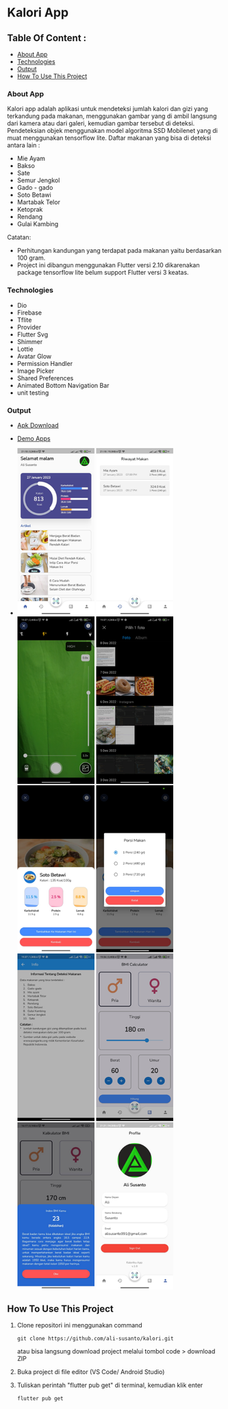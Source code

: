 # Kalori App
## Table Of Content :
* [About App](#about-app)
* [Technologies](#technologies)
* [Output](#output)
* [How To Use This Project](#how-to-use-this-project)

### About App
Kalori app adalah aplikasi untuk mendeteksi jumlah kalori dan gizi yang terkandung pada makanan, menggunakan gambar yang di ambil langsung dari kamera atau dari galeri, kemudian gambar tersebut di deteksi. Pendeteksian objek menggunakan model algoritma SSD Mobilenet yang di muat menggunakan tensorflow lite.
Daftar makanan yang bisa di deteksi antara lain :
- Mie Ayam
- Bakso
- Sate
- Semur Jengkol
- Gado - gado
- Soto Betawi
- Martabak Telor
- Ketoprak
- Rendang
- Gulai Kambing

 Catatan: 
 - Perhitungan kandungan yang terdapat pada makanan yaitu berdasarkan 100 gram.
 - Project ini dibangun menggunakan Flutter versi 2.10 dikarenakan package tensorflow lite belum support Flutter versi 3 keatas.
 
 ### Technologies
 - Dio
 - Firebase
 - Tflite
 - Provider
 - Flutter Svg
 - Shimmer
 - Lottie
 - Avatar Glow
 - Permission Handler
 - Image Picker
 - Shared Preferences
 - Animated Bottom Navigation Bar
 - unit testing
 
 ### Output
 - [Apk Download](https://drive.google.com/file/d/1xnAYB7R1iT1JAcBE7XJlotAIBI7nV0jh/view?usp=sharing)
 - [Demo Apps](https://youtu.be/xqKyxM8tJDQ)
 
 
 - <img width="180" alt="image" src="https://github.com/ali-susanto/kalori/blob/main/assets/output/home.jpg"> <img width="180" alt="image" src="https://github.com/ali-susanto/kalori/blob/main/assets/output/history.jpg"> <img width="180" alt="image" src="https://github.com/ali-susanto/kalori/blob/main/assets/output/detection.jpg"> <img width="180" alt="image" src="https://github.com/ali-susanto/kalori/blob/main/assets/output/galery.jpg"> <img width="180" alt="image" src="https://github.com/ali-susanto/kalori/blob/main/assets/output/output.jpg"> <img width="180" alt="image" src="https://github.com/ali-susanto/kalori/blob/main/assets/output/store%20data.jpg">  <img width="180" alt="image" src="https://github.com/ali-susanto/kalori/blob/main/assets/output/info.jpg"> <img width="180" alt="image" src="https://github.com/ali-susanto/kalori/blob/main/assets/output/bmi.jpg"> <img width="180" alt="image" src="https://github.com/ali-susanto/kalori/blob/main/assets/output/kalkulator_output.jpg"> <img width="180" alt="image" src="https://github.com/ali-susanto/kalori/blob/main/assets/output/profil.jpg">


## How To Use This Project

1. Clone repositori ini menggunakan command
    ```
    git clone https://github.com/ali-susanto/kalori.git
    ```
   atau bisa langsung download project melalui tombol code > download ZIP
  
2. Buka project di file editor (VS Code/ Android Studio)

3. Tuliskan perintah "flutter pub get" di terminal, kemudian klik enter
   ```
   flutter pub get
   ```

